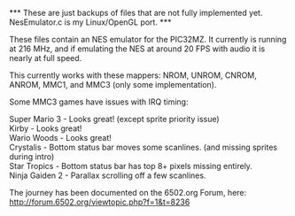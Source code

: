 *** These are just backups of files that are not fully implemented yet.  NesEmulator.c is my Linux/OpenGL port. ***

These files contain an NES emulator for the PIC32MZ.  It currently is running at 216 MHz, and if emulating the NES at around 20 FPS with audio it is nearly at full speed.

This currently works with these mappers: NROM, UNROM, CNROM, ANROM, MMC1, and MMC3 (only some implementation).

Some MMC3 games have issues with IRQ timing:

Super Mario 3 - Looks great! (except sprite priority issue)<br>
Kirby - Looks great!<br>
Wario Woods - Looks great!<br>
Crystalis - Bottom status bar moves some scanlines. (and missing sprites during intro) <br>
Star Tropics - Bottom status bar has top 8+ pixels missing entirely.<br>
Ninja Gaiden 2 - Parallax scrolling off a few scanlines.<br>

The journey has been documented on the 6502.org Forum, here: http://forum.6502.org/viewtopic.php?f=1&t=8236

